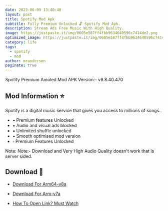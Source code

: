 ```yaml
---
date: 2023-06-09 13:40:40
layout: post
title: Spotify Mod Apk
subtitle: Fully Premium Unlocked 🔓 Spotify Mod Apk.
description: Stream Ads Free Music With High Quality.
image: https://justpaste.it/img/0605e587ff4fbb9634640596c7414de2.png
optimized_image: https://justpaste.it/img/0605e587ff4fbb9634640596c7414de2.png
category: life
tags:
  - spotify
  - mod
author: mranderson
paginate: true
---
```


Spotify Premium Amoled Mod APK
Version:- v8.8.40.470

<!--page-->

## Mod Information ⭐
Spotify is a digital music service that gives you access to millions of songs..

- ▪️ Premium features Unlocked
- ▪️ Audio and visual ads blocked
- ▪️ Unlimited shuffle unlocked
- ▪️ Smooth optimised mod version
- ▫️ Premium Features Unlocked

Note: Note:- Download and Very High Audio Quality doesn't work that is server sided.

## Download 📩
- [Download For Arm64-v8a](https://tinyurl.com/2cspdba7)
- [Download For Arm-v7a](https://tinyurl.com/22ou7xet)

- [How To Open Link? Must Watch](https://t.me/HowToRedirect/5)
